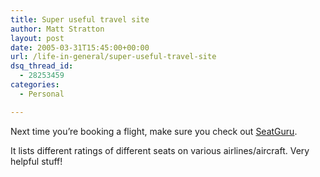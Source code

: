 ```yaml
---
title: Super useful travel site
author: Matt Stratton
layout: post
date: 2005-03-31T15:45:00+00:00
url: /life-in-general/super-useful-travel-site
dsq_thread_id:
  - 28253459
categories:
  - Personal

---
```

Next time you&#8217;re booking a flight, make sure you check out [SeatGuru][1].

It lists different ratings of different seats on various airlines/aircraft. Very helpful stuff!

 [1]: https://seatguru.com/